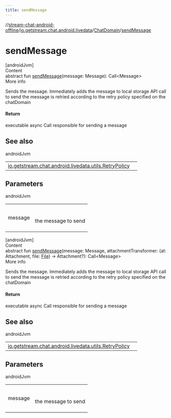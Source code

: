 ```yaml
---
title: sendMessage
---
```

//[stream-chat-android-offline](../../../index.md)/[io.getstream.chat.android.livedata](../index.md)/[ChatDomain](index.md)/[sendMessage](sendMessage.md)



# sendMessage  
[androidJvm]  
Content  
abstract fun [sendMessage](sendMessage.md)(message: Message): Call&lt;Message&gt;  
More info  


Sends the message. Immediately adds the message to local storage API call to send the message is retried according to the retry policy specified on the chatDomain



#### Return  


executable async Call responsible for sending a message



## See also  
  
androidJvm  
  
| | |
|---|---|
| <a name="io.getstream.chat.android.livedata/ChatDomain/sendMessage/#io.getstream.chat.android.client.models.Message/PointingToDeclaration/"></a>[io.getstream.chat.android.livedata.utils.RetryPolicy](../../io.getstream.chat.android.livedata.utils/RetryPolicy/index.md)| <a name="io.getstream.chat.android.livedata/ChatDomain/sendMessage/#io.getstream.chat.android.client.models.Message/PointingToDeclaration/"></a>|
  


## Parameters  
  
androidJvm  
  
| | |
|---|---|
| <a name="io.getstream.chat.android.livedata/ChatDomain/sendMessage/#io.getstream.chat.android.client.models.Message/PointingToDeclaration/"></a>message| <a name="io.getstream.chat.android.livedata/ChatDomain/sendMessage/#io.getstream.chat.android.client.models.Message/PointingToDeclaration/"></a><br/><br/>the message to send<br/><br/>|
  
  


[androidJvm]  
Content  
abstract fun [sendMessage](sendMessage.md)(message: Message, attachmentTransformer: (at: Attachment, file: [File](https://developer.android.com/reference/kotlin/java/io/File.html)) -&gt; Attachment?): Call&lt;Message&gt;  
More info  


Sends the message. Immediately adds the message to local storage API call to send the message is retried according to the retry policy specified on the chatDomain



#### Return  


executable async Call responsible for sending a message



## See also  
  
androidJvm  
  
| | |
|---|---|
| <a name="io.getstream.chat.android.livedata/ChatDomain/sendMessage/#io.getstream.chat.android.client.models.Message#kotlin.Function2[io.getstream.chat.android.client.models.Attachment,java.io.File,io.getstream.chat.android.client.models.Attachment]?/PointingToDeclaration/"></a>[io.getstream.chat.android.livedata.utils.RetryPolicy](../../io.getstream.chat.android.livedata.utils/RetryPolicy/index.md)| <a name="io.getstream.chat.android.livedata/ChatDomain/sendMessage/#io.getstream.chat.android.client.models.Message#kotlin.Function2[io.getstream.chat.android.client.models.Attachment,java.io.File,io.getstream.chat.android.client.models.Attachment]?/PointingToDeclaration/"></a>|
  


## Parameters  
  
androidJvm  
  
| | |
|---|---|
| <a name="io.getstream.chat.android.livedata/ChatDomain/sendMessage/#io.getstream.chat.android.client.models.Message#kotlin.Function2[io.getstream.chat.android.client.models.Attachment,java.io.File,io.getstream.chat.android.client.models.Attachment]?/PointingToDeclaration/"></a>message| <a name="io.getstream.chat.android.livedata/ChatDomain/sendMessage/#io.getstream.chat.android.client.models.Message#kotlin.Function2[io.getstream.chat.android.client.models.Attachment,java.io.File,io.getstream.chat.android.client.models.Attachment]?/PointingToDeclaration/"></a><br/><br/>the message to send<br/><br/>|
  
  



